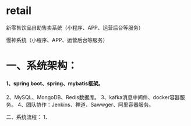# retail
新零售饮品自助售卖系统（小程序、APP、运营后台等服务）

慢神系统（小程序、APP、运营后台等服务）

# 一、系统架构：
 #### 1、spring boot、spring、mybatis框架。
  2、MySQL、MongoDB、Redis数据库。
  3、kafka消息中间件、docker容器服务。
  4、团队协作：Jenkins、禅道、Sawwger、阿里容器服务。
  
二、系统流程：
  1、
